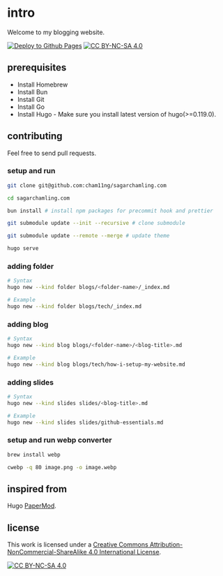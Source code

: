 # intro

Welcome to my blogging website.

[![Deploy to Github Pages](https://github.com/cham11ng/sagarchamling.com/actions/workflows/deploy.yml/badge.svg)](https://github.com/cham11ng/sagarchamling.com/actions/workflows/deploy.yml)
[![CC BY-NC-SA 4.0][cc-by-nc-sa-shield]][cc-by-nc-sa]

## prerequisites

- Install Homebrew
- Install Bun
- Install Git
- Install Go
- Install Hugo - Make sure you install latest version of hugo(>=0.119.0).

## contributing

Feel free to send pull requests.

### setup and run

```bash
git clone git@github.com:cham11ng/sagarchamling.com

cd sagarchamling.com

bun install # install npm packages for precommit hook and prettier

git submodule update --init --recursive # clone submodule

git submodule update --remote --merge # update theme

hugo serve
```

### adding folder

```bash
# Syntax
hugo new --kind folder blogs/<folder-name>/_index.md

# Example
hugo new --kind folder blogs/tech/_index.md
```

### adding blog

```bash
# Syntax
hugo new --kind blog blogs/<folder-name>/<blog-title>.md

# Example
hugo new --kind blog blogs/tech/how-i-setup-my-website.md
```

### adding slides

```bash
# Syntax
hugo new --kind slides slides/<blog-title>.md

# Example
hugo new --kind slides slides/github-essentials.md
```

### setup and run webp converter

```bash
brew install webp

cwebp -q 80 image.png -o image.webp
```

## inspired from

Hugo [PaperMod](https://github.com/adityatelange/hugo-PaperMod/).

## license

This work is licensed under a
[Creative Commons Attribution-NonCommercial-ShareAlike 4.0 International License][cc-by-nc-sa].

[![CC BY-NC-SA 4.0][cc-by-nc-sa-image]][cc-by-nc-sa]

[cc-by-nc-sa]: http://creativecommons.org/licenses/by-nc-sa/4.0/
[cc-by-nc-sa-image]: https://licensebuttons.net/l/by-nc-sa/4.0/88x31.png
[cc-by-nc-sa-shield]: https://img.shields.io/badge/License-CC%20BY--NC--SA%204.0-lightgrey.svg
